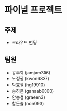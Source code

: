 # 파이널 프로젝트
## 주제
* 크라우드 펀딩
## 팀원
* 공주희 (jamjam306)
* 노정권 (kwon6837)
* 박효길 (hg19910)
* 송하준 (ganaab0000)
* 안승철 (graeen3)
* 함든솔 (non093)
